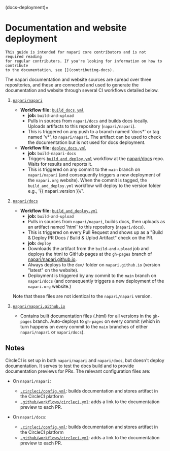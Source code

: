 (docs-deployment)=

# Documentation and website deployment

```{note}
This guide is intended for napari core contributors and is not required reading
for regular contributors. If you're looking for information on how to contribute
to the documentation, see [](contributing-docs).
```

The napari documentation and website sources are spread over three repositories,
and these are connected and used to generate the documentation and website
through several CI workflows detailed below.

1. [`napari/napari`](https://github.com/napari/napari)
    - **Workflow file:** [`build_docs.yml`](https://github.com/napari/napari/blob/main/.github/workflows/build_docs.yml)
        - **job:** `build-and-upload`
        - Pulls in sources from `napari/docs` and builds docs locally. Uploads
          artifacts to this repository (`napari/napari`).
        - This is triggered on any push to a branch named 'docs*' or tag named 'v*',
          to `napari/napari`. The artifact can be used to check the documentation
          but is not used for docs deployment.
    - **Workflow file:** [`deploy_docs.yml`](https://github.com/napari/napari/blob/main/.github/workflows/deploy_docs.yml)
        - **job:** `build-napari-docs`
        - Triggers [`build_and_deploy.yml`](https://github.com/napari/docs/blob/main/.github/workflows/build_and_deploy.yml)
          workflow at the [napari/docs](https://github.com/napari/docs) repo.
          Waits for results and reports it.
        - This is triggered on any commit to the `main` branch on
          `napari/napari` (and consequently triggers a new deployment of the
          `napari.org` website). When the commit is tagged, the `build_and_deploy.yml`
          workflow will deploy to the version folder e.g., '{{ napari_version }}/'.

2. [`napari/docs`](https://github.com/napari/docs)
    - **Workflow file:** [`build_and_deploy.yml`](https://github.com/napari/docs/blob/main/.github/workflows/build_and_deploy.yml)
        - **job:** `build-and-upload`
        - Pulls in sources from `napari/napari`, builds docs, then uploads as an
          artifact named 'html' to this repository (`napari/docs`).
        - This is triggered on every Pull Request and shows up as a "Build & Deploy PR
          Docs / Build & Uplod Artifact" check on the PR.
        - **job:** `deploy`
        - Downloads the artifact from the `build-and-upload` job and deploys the html
          to GitHub pages at the `gh-pages` branch of
          [napari/napari.github.io](https://github.com/napari/napari.github.io/tree/gh-pages).
        - Always deploys to the `dev/` folder on `napari.github.io` (version
          "latest" on the website).
        - Deployment is triggered by any commit to the `main` branch on `napari/docs`
          (and consequently triggers a new deployment of the `napari.org`
          website.)

    Note that these files are not identical to the `napari/napari` version.

3. [`napari/napari.github.io`](https://github.com/napari/napari.github.io)
    - Contains built documentation files (.html) for all versions in the
      `gh-pages` branch. Auto-deploys to `gh-pages` on every commit (which in
      turn happens on every commit to the `main` branches of either
      `napari/napari` or `napari/docs`).

## Notes

CircleCI is set up in both `napari/napari` and `napari/docs`, but doesn't deploy
documentation. It serves to test the docs build and to provide documentation
previews for PRs. The relevant configuration files are:

- On `napari/napari`:
  - [`.circleci/config.yml`](https://github.com/napari/napari/blob/main/.circleci/config.yml): builds documentation and stores artifact in the CircleCI platform
  - [`.github/workflows/circleci.yml`](https://github.com/napari/napari/blob/main/.github/workflows/circleci.yml): adds a link to the documentation preview to each PR.

- On `napari/docs`:
  - [`.circleci/config.yml`](https://github.com/napari/docs/blob/main/.circleci/config.yml): builds documentation and stores artifact in the CircleCI platform
  - [`.github/workflows/circleci.yml`](https://github.com/napari/docs/blob/main/.github/workflows/circleci.yml): adds a link to the documentation preview to each PR.
